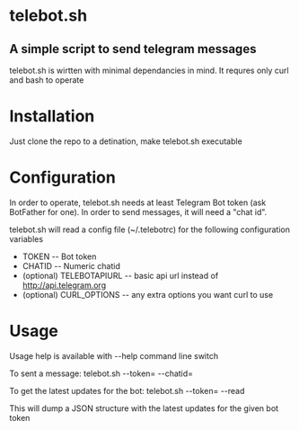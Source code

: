 # telebot.sh

## A simple script to send telegram messages

telebot.sh is wirtten with minimal dependancies in mind. It requres only curl and bash to operate

# Installation

Just clone the repo to a detination, make telebot.sh executable

# Configuration
In order to operate, telebot.sh needs at least Telegram Bot token (ask BotFather for one). In order to send messages, it will need a "chat id".

telebot.sh will read a config file (~/.telebotrc) for the following configuration variables
- TOKEN -- Bot token
- CHATID -- Numeric chatid
- (optional) TELEBOTAPIURL -- basic api url instead of http://api.telegram.org
- (optional) CURL_OPTIONS -- any extra options you want curl to use

# Usage

Usage help is available with --help command line switch

To sent a message:
telebot.sh --token=<TOKEN> --chatid=<CHATID> <message to be send>

To get the latest updates for the bot:
telebot.sh --token=<TOKEN> --read

This will dump a JSON structure with the latest updates for the given bot token
